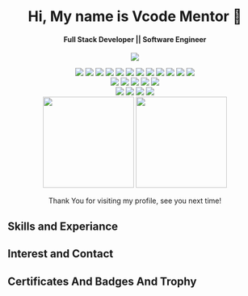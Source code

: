 <h1 align='center'>
 Hi, My name is Vcode Mentor 👋
 </h1>
 
 <h4 align='center'>
 Full Stack Developer || Software Engineer 
 </h4>
 
<p align='center'>
<img src='https://via.placeholder.com/1024x400'>
</p>
 

<p align='center'>

</p>

<p align='center'>
  <img src="https://img.shields.io/badge/Code-HTML5-informational?style=flat&logo=HTML5&color=E34F26">
  <img src="https://img.shields.io/badge/Code-JavaScript-informational?style=flat&logo=JavaScript&color=F7DF1E">
  <img src="https://img.shields.io/badge/Code-Angular-informational?style=flat&logo=Angular&color=DD1B16">
  <img src="https://img.shields.io/badge/Code-Vue-informational?style=flat&logo=Vue&color=42b883">
  <img src="https://img.shields.io/badge/Code-React-informational?style=flat&logo=React&color=61DAFB">
  <img src="https://img.shields.io/badge/Code-Node.js-informational?style=flat&logo=Node.js&color=3D883B">
  <img src="https://img.shields.io/badge/Code-WordPress-informational?style=flat&logo=WordPress&color=21759B">
  <img src="https://img.shields.io/badge/Code-PHP-informational?style=flat&logo=PHP&color=8892BF">
  <img src="https://img.shields.io/badge/Code-Ionic-informational?style=flat&logo=Ionic&color=4A8BFC">
  <img src="https://img.shields.io/badge/Code-ReactNative-informational?style=flat&logo=React&color=61DAFB">
  <img src="https://img.shields.io/badge/Code-Android-informational?style=flat&logo=Android&color=3DDC84">
  <img src="https://img.shields.io/badge/Code-Flutter-informational?style=flat&logo=Flutter&color=60CAF6">
  <br>
  <img src="https://img.shields.io/badge/Style-CSS3-informational?style=flat&logo=CSS3&color=1572B6">
  <img src="https://img.shields.io/badge/Style-Styled--Components-informational?style=flat&logo=styled-components&color=CC6699">
  <img src="https://img.shields.io/badge/Style-Sass-informational?style=flat&logo=Sass&color=DB7093">
  <img src="https://img.shields.io/badge/Style-Bootstrap-informational?style=flat&logo=Bootstrap&color=7952B3">
  <img src="https://img.shields.io/badge/Style-TailwindCSS-informational?style=flat&logo=TailwindCSS&color=06B6D4">
  <br>
  <img src="https://img.shields.io/badge/Tool-PostgreSQL-informational?style=flat&logo=PostgreSQL&color=336791">
  <img src="https://img.shields.io/badge/Tool-NPM-informational?style=flat&logo=NPM&color=CB0000">
  <img src="https://img.shields.io/badge/Tool-Git-informational?style=flat&logo=Git&color=F05032">
  <img src="https://img.shields.io/badge/Tool-GitHub-informational?style=flat&logo=GitHub&color=181717">
  <br>
  <img src="https://capsule-render.vercel.app/api?type=slice&color=gradient&height=90" width="180">
  <img src="https://capsule-render.vercel.app/api?type=slice&color=gradient&height=90&reversal=true" width="180">
   
</p>

<div align="center"> 
  Thank You for visiting my profile, see you next time!
  <br>
</div>

## Skills and Experiance


## Interest and Contact


## Certificates And Badges And Trophy
